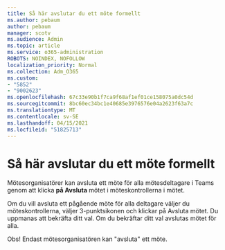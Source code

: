 ```yaml
---
title: Så här avslutar du ett möte formellt
ms.author: pebaum
author: pebaum
manager: scotv
ms.audience: Admin
ms.topic: article
ms.service: o365-administration
ROBOTS: NOINDEX, NOFOLLOW
localization_priority: Normal
ms.collection: Adm_O365
ms.custom:
- "5852"
- "9002623"
ms.openlocfilehash: 67c33e90b1f7ca9f68af1ef01ce158075a0dc54d
ms.sourcegitcommit: 8bc60ec34bc1e40685e3976576e04a2623f63a7c
ms.translationtype: MT
ms.contentlocale: sv-SE
ms.lasthandoff: 04/15/2021
ms.locfileid: "51825713"
---
```

# <a name="how-to-formally-end-a-meeting"></a>Så här avslutar du ett möte formellt

Mötesorganisatörer kan avsluta ett möte för alla mötesdeltagare i Teams genom att klicka **på Avsluta** mötet i möteskontrollerna i mötet.  

Om du vill avsluta ett pågående möte för alla deltagare väljer du möteskontrollerna, väljer 3-punktsikonen och klickar på Avsluta mötet. Du uppmanas att bekräfta ditt val. Om du bekräftar ditt val avslutas mötet för alla.

Obs! Endast mötesorganisatören kan "avsluta" ett möte.